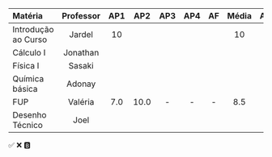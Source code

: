 

| Matéria             | Professor | AP1 | AP2  | AP3 | AP4 | AF  | Média | Aprovado |
| :------------------ | :-------: | :-: | :--: | :-: | :-: | :-: | :---: | :------: |
| Introdução ao Curso |  Jardel   | 10  |      |     |     |     |  10   |    ✅     |
| Cálculo I           | Jonathan  |     |      |     |     |     |       |   🅱️    |
| Física I            |  Sasaki   |     |      |     |     |     |       |   🅱️    |
| Química básica      |  Adonay   |     |      |     |     |     |       |          |
| FUP                 |  Valéria  | 7.0 | 10.0 |  -  |  -  |  -  |  8.5  |    ✅     |
| Desenho Técnico     |   Joel    |     |      |     |     |     |       |          |


✅ ❌ 🅱️